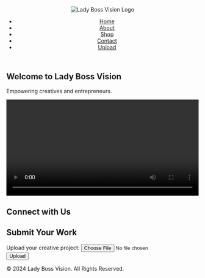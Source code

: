 <!DOCTYPE html>
<html lang="en">
<head>
  <meta charset="UTF-8">
  <meta name="viewport" content="width=device-width, initial-scale=1.0">
  <meta name="description" content="Lady Boss Vision - Empowering creatives and entrepreneurs">
  <title>Lady Boss Vision</title>
  <link rel="stylesheet" href="style.css">
  <link rel="stylesheet" href="https://cdnjs.cloudflare.com/ajax/libs/font-awesome/6.0.0-beta3/css/all.min.css">
</head>
<body>

  <!-- Header with Logo and Navigation -->
  <header>
    <div class="logo">
      <img src="path/to/your-logo.png" alt="Lady Boss Vision Logo">
    </div>
    <nav>
      <ul>
        <li><a href="#">Home</a></li>
        <li><a href="#">About</a></li>
        <li><a href="#">Shop</a></li>
        <li><a href="#">Contact</a></li>
        <li><a href="#">Upload</a></li>
      </ul>
    </nav>
  </header>

  <!-- Hero Section with Video -->
  <section class="hero">
    <div class="hero-content">
      <h1>Welcome to Lady Boss Vision</h1>
      <p>Empowering creatives and entrepreneurs.</p>
      <video width="100%" controls>
        <source src="path/to/video.mp4" type="video/mp4">
        Your browser does not support the video tag.
      </video>
    </div>
  </section>

  <!-- Social Media Links -->
  <section class="social-media">
    <h2>Connect with Us</h2>
    <div class="social-links">
      <a href="https://www.instagram.com/kjparis" target="_blank"><i class="fab fa-instagram"></i></a>
      <a href="https://twitter.com/kjparis" target="_blank"><i class="fab fa-twitter"></i></a>
      <a href="https://facebook.com/kjparis" target="_blank"><i class="fab fa-facebook"></i></a>
      <a href="https://www.exclusiveenergyclothing.com" target="_blank"><i class="fas fa-store"></i></a>
    </div>
  </section>

  <!-- File Upload Section -->
  <section class="file-upload">
    <h2>Submit Your Work</h2>
    <form id="uploadForm" enctype="multipart/form-data">
      <label for="fileInput">Upload your creative project:</label>
      <input type="file" id="fileInput" name="fileInput" accept="image/*,video/*">
      <button type="submit">Upload</button>
    </form>
    <p id="uploadStatus"></p>
  </section>

  <!-- Footer -->
  <footer>
    <p>&copy; 2024 Lady Boss Vision. All Rights Reserved.</p>
    <div class="social-links">
      <a href="https://www.instagram.com/kjparis" target="_blank"><i class="fab fa-instagram"></i></a>
      <a href="https://twitter.com/kjparis" target="_blank"><i class="fab fa-twitter"></i></a>
      <a href="https://facebook.com/kjparis" target="_blank"><i class="fab fa-facebook"></i></a>
      <a href="https://www.exclusiveenergyclothing.com" target="_blank"><i class="fas fa-store"></i></a>
    </div>
  </footer>

  <script src="script.js"></script>
</body>
</html>